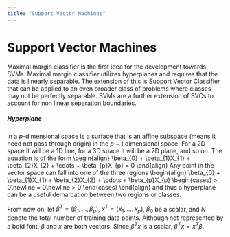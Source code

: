 ```yaml
---
title: "Support Vector Machines"
---
```


# Support Vector Machines

Maximal margin classifier is the first idea for the development towards SVMs. Maximal margin classifier utilizes hyperplanes and requires that the data is linearly separable. The extension of this is Support Vector Classifier that can be applied to an even broader class of problems where classes may not be perfectly separable. SVMs are a further extension of SVCs to account for non linear separation boundaries.

##### Hyperplane

in a $p$-dimensional space is a surface that is an affine subspace (means it need not pass through origin) in the $p-1$ dimensional space. For a 2D space it will be a 1D line, for a 3D space it will be a 2D plane, and so on. The equation is of the form
\begin{align}
        \beta_{0} + \beta_{1}X_{1} + \beta_{2}X_{2} + \cdots + \beta_{p}X_{p} = 0
    \end{align}
Any point in the vector space can fall into one of the three regions
\begin{align}
        \beta_{0} + \beta_{1}X_{1} + \beta_{2}X_{2} + \cdots + \beta_{p}X_{p} \begin{cases}
            > 0\newline
            = 0\newline
            > 0
        \end{cases}
    \end{align}
and thus a hyperplane can be a useful demarcation between two regions or classes.


From now on, let $\beta^{T} = (\beta_{1}, \ldots, \beta_{p})$, $x^{T} = (x_{1}, \ldots, x_{p})$, $\beta_{0}$ be a scalar, and $N$ denote the total number of training data points. Although not represented by a bold font, $\beta$ and $x$ are both vectors. Since $\beta^{T}x$ is a scalar, $\beta^{T}x = x^{T}\beta$.
